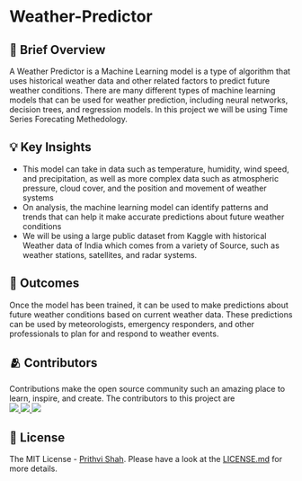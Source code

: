 # Weather-Predictor

## 📃 Brief Overview

A Weather Predictor is a  Machine Learning model is a type of algorithm that uses historical weather data and other related factors to predict future weather conditions.
There are many different types of machine learning models that can be used for weather prediction, including neural networks, decision trees, and regression models. In this project we will be using Time Series Forecating Methedology.

## 💡 Key Insights

- This model can take in data such as temperature, humidity, wind speed, and precipitation, as well as more complex data such as atmospheric pressure, cloud cover, and the position and movement of weather systems
- On analysis, the machine learning model can identify patterns and trends that can help it make accurate predictions about future weather conditions
- We will be using a large public dataset from Kaggle with historical Weather data of India which comes from a variety of Source, such as weather stations, satellites, and radar systems.

## 💯 Outcomes
Once the model has been trained, it can be used to make predictions about future weather conditions based on current weather data. These predictions can be used by meteorologists, emergency responders, and other professionals to plan for and respond to weather events.

## 🫂 Contributors
Contributions make the open source community such an amazing place to learn, inspire, and create.
The contributors to this project are <br>
<a href = "https://github.com/Prithvi2310"> <img src = "https://contrib.rocks/image?repo=Prithvi2310/Weather-Predictor"/>
</a>
<a href = "https://github.com/Annarhysa" ><img src = "https://contrib.rocks/image?repo=Prithvi2310/Weather-Predictor"/>
</a>
<a href = "https://github.com/muntazir99" ><img src = "https://contrib.rocks/image?repo=Prithvi2310/Weather-Predictor"/>
</a>

## 🪪 License

The MIT License - [Prithvi Shah](https://github.com/Prithvi2310/). Please have a look at the [LICENSE.md](license.md) for more details.
